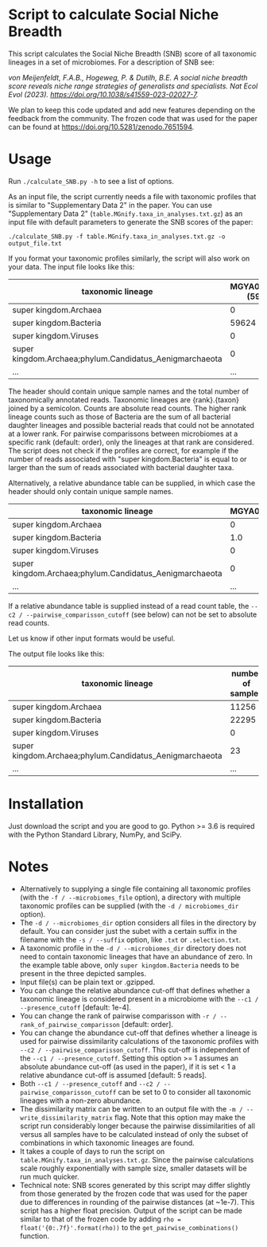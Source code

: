 # Script to calculate Social Niche Breadth

This script calculates the Social Niche Breadth (SNB) score of all taxonomic lineages in a set of microbiomes. For a description of SNB see:

*von Meijenfeldt, F.A.B., Hogeweg, P. & Dutilh, B.E. A social niche breadth score reveals niche range strategies of generalists and specialists. Nat Ecol Evol (2023). https://doi.org/10.1038/s41559-023-02027-7.*

We plan to keep this code updated and add new features depending on the feedback from the community. The frozen code that was used for the paper can be found at https://doi.org/10.5281/zenodo.7651594.

# Usage
Run `./calculate_SNB.py -h` to see a list of options.

As an input file, the script currently needs a file with taxonomic profiles that is similar to "Supplementary Data 2" in the paper. You can use "Supplementary Data 2" (`table.MGnify.taxa_in_analyses.txt.gz`) as an input file with default parameters to generate the SNB scores of the paper:

```
./calculate_SNB.py -f table.MGnify.taxa_in_analyses.txt.gz -o output_file.txt
```

If you format your taxonomic profiles similarly, the script will also work on your data. The input file looks like this:

| taxonomic lineage | MGYA00142528 (59624) | MGYA00142531 (57123) | MGYA00142543 (106917) | ... |
| --- | --- | --- | --- | --- |
| super kingdom.Archaea | 0 | 0 | 0 | ... |
| super kingdom.Bacteria | 59624 | 57123 | 106917 | ... |
| super kingdom.Viruses | 0 | 0 | 0 | ... |
| super kingdom.Archaea;phylum.Candidatus_Aenigmarchaeota | 0 | 0 | 0 | ... |
| ... | ... | ... | ... | ... |

The header should contain unique sample names and the total number of taxonomically annotated reads. Taxonomic lineages are {rank}.{taxon} joined by a semicolon. Counts are absolute read counts. The higher rank lineage counts such as those of Bacteria are the sum of all bacterial daughter lineages and possible bacterial reads that could not be annotated at a lower rank. For pairwise comparissons between microbiomes at a specific rank (default: order), only the lineages at that rank are considered. The script does not check if the profiles are correct, for example if the number of reads associated with "super kingdom.Bacteria" is equal to or larger than the sum of reads associated with bacterial daughter taxa.

Alternatively, a relative abundance table can be supplied, in which case the header should only contain unique sample names.

| taxonomic lineage | MGYA00142528 | MGYA00142531 | MGYA00142543 | ... |
| --- | --- | --- | --- | --- |
| super kingdom.Archaea | 0 | 0 | 0 | ... |
| super kingdom.Bacteria | 1.0 | 1.0 | 1.0 | ... |
| super kingdom.Viruses | 0 | 0 | 0 | ... |
| super kingdom.Archaea;phylum.Candidatus_Aenigmarchaeota | 0 | 0 | 0 | ... |
| ... | ... | ... | ... | ... |

If a relative abundance table is supplied instead of a read count table, the `--c2 / --pairwise_comparisson_cutoff` (see below) can not be set to absolute read counts.

Let us know if other input formats would be useful.

The output file looks like this:

| taxonomic lineage | number of samples | mean relative abundance | SNB score |
| --- | --- | --- | --- |
| super kingdom.Archaea | 11256| 0.0959699 | 0.5215317 |
| super kingdom.Bacteria | 22295 | 0.9615460 | 0.5627098 |
| super kingdom.Viruses | 0 | nan | nan |
| super kingdom.Archaea;phylum.Candidatus_Aenigmarchaeota | 23 | 0.0013518 | 0.5174395 |
| ... | ... | ... | ... |

# Installation
Just download the script and you are good to go. Python >= 3.6 is required with the Python Standard Library, NumPy, and SciPy.

# Notes

* Alternatively to supplying a single file containing all taxonomic profiles (with the `-f / --microbiomes_file` option), a directory with multiple taxonomic profiles can be supplied (with the `-d / microbiomes_dir` option). 
* The `-d / --microbiomes_dir` option considers all files in the directory by default. You can consider just the subet with a certain suffix in the filename with the `-s / --suffix` option, like `.txt` or `.selection.txt`.
* A taxonomic profile in the `-d / --microbiomes_dir` directory does not need to contain taxonomic lineages that have an abundance of zero. In the example table above, only `super kingdom.Bacteria` needs to be present in the three depicted samples.
* Input file(s) can be plain text or .gzipped.
* You can change the relative abundance cut-off that defines whether a taxonomic lineage is considered present in a microbiome with the `--c1 / --presence_cutoff` [default: 1e-4].
* You can change the rank of pairwise comparisson with `-r / --rank_of_pairwise_comparisson` [default: order].
* You can change the abundance cut-off that defines whether a lineage is used for pairwise dissimilarity calculations of the taxonomic profiles with `--c2 / --pairwise_comparisson_cutoff`. This cut-off is independent of the `--c1 / --presence_cutoff`. Setting this option >= 1 assumes an absolute abundance cut-off (as used in the paper), if it is set < 1 a relative abundance cut-off is assumed [default: 5 reads].
* Both `--c1 / --presence_cutoff` and `--c2 / --pairwise_comparisson_cutoff` can be set to 0 to consider all taxonomic lineages with a non-zero abundance.
* The dissimilarity matrix can be written to an output file with the `-m / --write_dissimilarity_matrix` flag. Note that this option may make the script run considerably longer because the pairwise dissimilarities of all versus all samples have to be calculated instead of only the subset of combinations in which taxonomic lineages are found.
* It takes a couple of days to run the script on `table.MGnify.taxa_in_analyses.txt.gz`. Since the pairwise calculations scale roughly exponentially with sample size, smaller datasets will be run much quicker.
* Technical note: SNB scores generated by this script may differ slightly from those generated by the frozen code that was used for the paper due to differences in rounding of the pairwise distances (at ~1e-7). This script has a higher float precision. Output of the script can be made similar to that of the frozen code by adding `rho = float('{0:.7f}'.format(rho))` to the `get_pairwise_combinations()` function.
